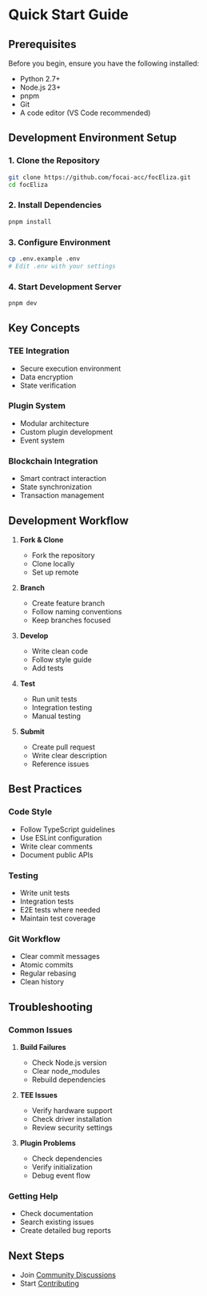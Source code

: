 # Quick Start Guide

## Prerequisites

Before you begin, ensure you have the following installed:
- Python 2.7+
- Node.js 23+
- pnpm
- Git
- A code editor (VS Code recommended)

## Development Environment Setup

### 1. Clone the Repository

```bash
git clone https://github.com/focai-acc/focEliza.git
cd focEliza
```

### 2. Install Dependencies

```bash
pnpm install
```

### 3. Configure Environment

```bash
cp .env.example .env
# Edit .env with your settings
```

### 4. Start Development Server

```bash
pnpm dev
```

## Key Concepts

### TEE Integration
- Secure execution environment
- Data encryption
- State verification

### Plugin System
- Modular architecture
- Custom plugin development
- Event system

### Blockchain Integration
- Smart contract interaction
- State synchronization
- Transaction management

## Development Workflow

1. **Fork & Clone**
   - Fork the repository
   - Clone locally
   - Set up remote

2. **Branch**
   - Create feature branch
   - Follow naming conventions
   - Keep branches focused

3. **Develop**
   - Write clean code
   - Follow style guide
   - Add tests

4. **Test**
   - Run unit tests
   - Integration testing
   - Manual testing

5. **Submit**
   - Create pull request
   - Write clear description
   - Reference issues

## Best Practices

### Code Style
- Follow TypeScript guidelines
- Use ESLint configuration
- Write clear comments
- Document public APIs

### Testing
- Write unit tests
- Integration tests
- E2E tests where needed
- Maintain test coverage

### Git Workflow
- Clear commit messages
- Atomic commits
- Regular rebasing
- Clean history

## Troubleshooting

### Common Issues

1. **Build Failures**
   - Check Node.js version
   - Clear node_modules
   - Rebuild dependencies

2. **TEE Issues**
   - Verify hardware support
   - Check driver installation
   - Review security settings

3. **Plugin Problems**
   - Check dependencies
   - Verify initialization
   - Debug event flow

### Getting Help

- Check documentation
- Search existing issues
- Create detailed bug reports

## Next Steps

- Join [Community Discussions](https://github.com/orgs/focai-acc/discussions)
- Start [Contributing](/dev-community/contributing)